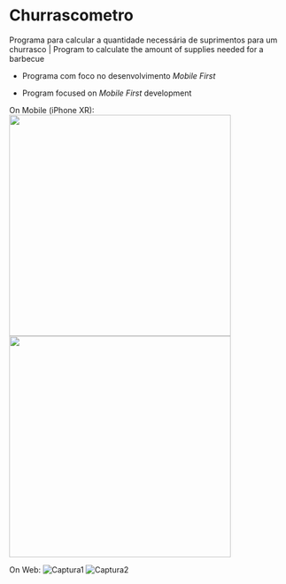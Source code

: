 # Churrascometro
 Programa para calcular a quantidade necessária de suprimentos para um churrasco | Program to calculate the amount of supplies needed for a barbecue

- Programa com foco no desenvolvimento *Mobile First*

- Program focused on *Mobile First* development

On Mobile (iPhone XR):<br>
<img align="center" alt="" width="400" src="https://user-images.githubusercontent.com/94641134/144641094-6774f8d7-5bcb-4b9b-818f-f7c42c0aebbf.jpeg">
<img align="center" alt="" width="400" src="https://user-images.githubusercontent.com/94641134/144641104-6448d2bd-0e28-4240-aeba-3aaa5f3b67ca.jpeg">

On Web:
![Captura1](https://user-images.githubusercontent.com/94641134/144641072-c936d400-f47e-4d30-b1c3-126f58aacdd5.JPG)
![Captura2](https://user-images.githubusercontent.com/94641134/144641084-1bc1a1b6-4533-41ef-9cef-5520a8c31e74.JPG)
